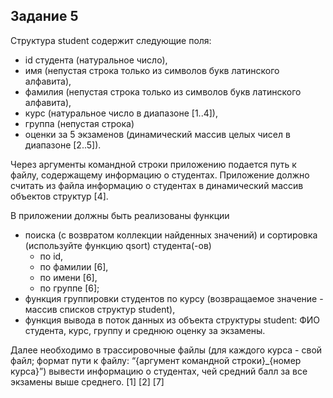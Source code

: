 ## Задание 5

Структура student содержит следующие поля: 
- id студента (натуральное число), 
- имя (непустая строка только из символов букв латинского алфавита),
- фамилия (непустая строка только из символов букв латинского алфавита),
- курс (натуральное число в диапазоне [1..4]),
- группа (непустая строка)
- оценки за 5 экзаменов (динамический массив целых чисел в диапазоне [2..5]).
 
Через аргументы командной строки приложению подается путь к файлу, содержащему информацию о студентах. Приложение должно считать из файла информацию о студентах в динамический массив объектов структур [4].

В приложении должны быть реализованы функции 
- поиска (с возвратом коллекции найденных значений) и сортировка (используйте функцию qsort) студента(-ов) 
  - по id, 
  - по фамилии [6], 
  - по имени [6], 
  - по группе [6]; 
- функция группировки студентов по курсу (возвращаемое значение - массив списков структур student),
- функция вывода в поток данных из объекта структуры student: ФИО студента, курс, группу и среднюю оценку за экзамены. 

Далее необходимо в трассировочные файлы (для каждого курса - свой файл; формат пути к файлу: “{аргумент командной строки}_{номер курса}”) вывести информацию о студентах, чей средний балл за все экзамены выше среднего. [1] [2] [7]
